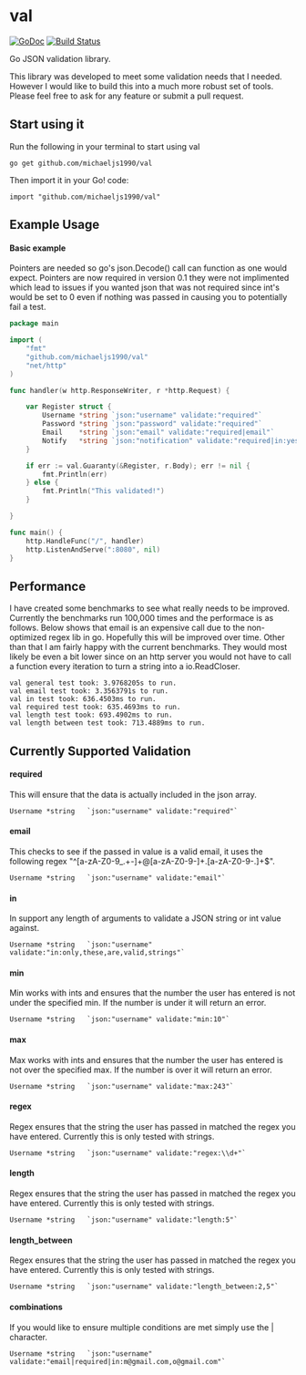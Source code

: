 val
===
[![GoDoc](https://godoc.org/github.com/gin-gonic/gin?status.png)](http://godoc.org/github.com/michaeljs1990/val)
[![Build Status](https://travis-ci.org/michaeljs1990/val.svg?branch=master)](https://travis-ci.org/michaeljs1990/val)

Go JSON validation library.

This library was developed to meet some validation needs that I needed. However I would like to build this into a much more robust set of tools. Please feel free to ask for any feature or submit a pull request.

## Start using it
Run the following in your terminal to start using val

```
go get github.com/michaeljs1990/val
```
Then import it in your Go! code:

```
import "github.com/michaeljs1990/val"
```

## Example Usage

#### Basic example

Pointers are needed so go's json.Decode() call can function as one would expect. Pointers are now required in version 0.1 they were not implimented which lead to issues if you wanted json that was not required since int's would be set to 0 even if nothing was passed in causing you to potentially fail a test.

```go
package main

import (
	"fmt"
	"github.com/michaeljs1990/val"
	"net/http"
)

func handler(w http.ResponseWriter, r *http.Request) {

	var Register struct {
		Username *string `json:"username" validate:"required"`
		Password *string `json:"password" validate:"required"`
		Email    *string `json:"email" validate:"required|email"`
		Notify   *string `json:"notification" validate:"required|in:yes,no"`
	}

	if err := val.Guaranty(&Register, r.Body); err != nil {
		fmt.Println(err)
	} else {
		fmt.Println("This validated!")
	}

}

func main() {
	http.HandleFunc("/", handler)
	http.ListenAndServe(":8080", nil)
}

```

## Performance
I have created some benchmarks to see what really needs to be improved. Currently the benchmarks run 100,000 times and the performace is as follows. Below shows that email is an expensive call due to the non-optimized regex lib in go. Hopefully this will be improved over time. Other than that I am fairly happy with the current benchmarks. They would most likely be even a bit lower since on an http server you would not have to call a function every iteration to turn a string into a io.ReadCloser.

```
val general test took: 3.9768205s to run.
val email test took: 3.3563791s to run.
val in test took: 636.4503ms to run.
val required test took: 635.4693ms to run.
val length test took: 693.4902ms to run.
val length between test took: 713.4889ms to run.

```

## Currently Supported Validation

#### required
This will ensure that the data is actually included in the json array.
```
Username *string   `json:"username" validate:"required"`
```

#### email
This checks to see if the passed in value is a valid email, it uses the following regex "^[a-zA-Z0-9_.+-]+@[a-zA-Z0-9-]+\.[a-zA-Z0-9-.]+$".
```
Username *string   `json:"username" validate:"email"`
```

#### in
In support any length of arguments to validate a JSON string or int value against.
```
Username *string   `json:"username" validate:"in:only,these,are,valid,strings"`
```

#### min
Min works with ints and ensures that the number the user has entered is not under the specified min. If the number is under it will return an error.
```
Username *string   `json:"username" validate:"min:10"`
```

#### max
Max works with ints and ensures that the number the user has entered is not over the specified max. If the number is over it will return an error.
```
Username *string   `json:"username" validate:"max:243"`
```

#### regex
Regex ensures that the string the user has passed in matched the regex you have entered. Currently this is only tested with strings.
```
Username *string   `json:"username" validate:"regex:\\d+"`
```

#### length
Regex ensures that the string the user has passed in matched the regex you have entered. Currently this is only tested with strings.
```
Username *string   `json:"username" validate:"length:5"`
```

#### length_between
Regex ensures that the string the user has passed in matched the regex you have entered. Currently this is only tested with strings.
```
Username *string   `json:"username" validate:"length_between:2,5"`
```

#### combinations
If you would like to ensure multiple conditions are met simply use the | character.
```
Username *string   `json:"username" validate:"email|required|in:m@gmail.com,o@gmail.com"`
```